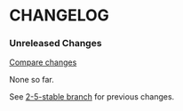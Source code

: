 # CHANGELOG

### Unreleased Changes

[Compare changes](https://github.com/codevise/pageflow-linkmap-page/compare/2-5-stable...master)

None so far.

See
[2-5-stable branch](https://github.com/codevise/pageflow-linkmap-page/blob/2-5-stable/CHANGELOG.md)
for previous changes.
